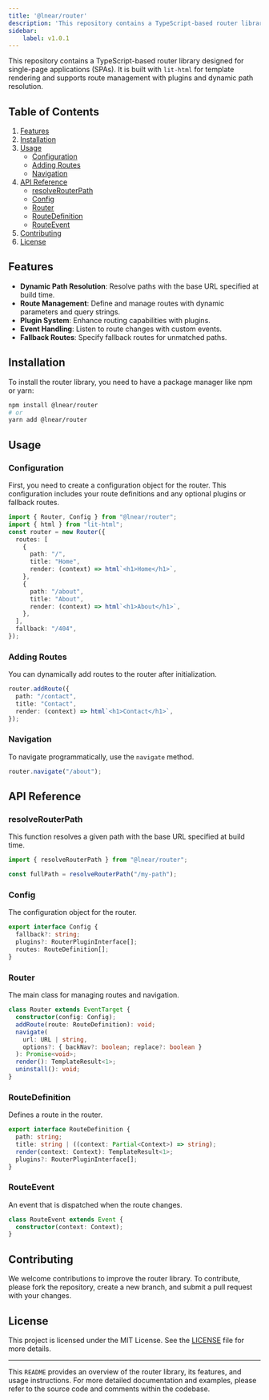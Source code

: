 ```yaml
---
title: '@lnear/router'
description: 'This repository contains a TypeScript-based router library designed for single-page applications (SPAs). It is built with `lit-html` for template rendering...'
sidebar:
    label: v1.0.1
---
```

This repository contains a TypeScript-based router library designed for single-page applications (SPAs). It is built with `lit-html` for template rendering and supports route management with plugins and dynamic path resolution.

## Table of Contents

1. [Features](#features)
2. [Installation](#installation)
3. [Usage](#usage)
   - [Configuration](#configuration)
   - [Adding Routes](#adding-routes)
   - [Navigation](#navigation)
4. [API Reference](#api-reference)
   - [resolveRouterPath](#resolverouterpath)
   - [Config](#config)
   - [Router](#router)
   - [RouteDefinition](#routedefinition)
   - [RouteEvent](#routeevent)
5. [Contributing](#contributing)
6. [License](#license)

## Features

- **Dynamic Path Resolution**: Resolve paths with the base URL specified at build time.
- **Route Management**: Define and manage routes with dynamic parameters and query strings.
- **Plugin System**: Enhance routing capabilities with plugins.
- **Event Handling**: Listen to route changes with custom events.
- **Fallback Routes**: Specify fallback routes for unmatched paths.

## Installation

To install the router library, you need to have a package manager like npm or yarn:

```sh
npm install @lnear/router
# or
yarn add @lnear/router
```

## Usage

### Configuration

First, you need to create a configuration object for the router. This configuration includes your route definitions and any optional plugins or fallback routes.

```typescript
import { Router, Config } from "@lnear/router";
import { html } from "lit-html";
const router = new Router({
  routes: [
    {
      path: "/",
      title: "Home",
      render: (context) => html`<h1>Home</h1>`,
    },
    {
      path: "/about",
      title: "About",
      render: (context) => html`<h1>About</h1>`,
    },
  ],
  fallback: "/404",
});
```

### Adding Routes

You can dynamically add routes to the router after initialization.

```typescript
router.addRoute({
  path: "/contact",
  title: "Contact",
  render: (context) => html`<h1>Contact</h1>`,
});
```

### Navigation

To navigate programmatically, use the `navigate` method.

```typescript
router.navigate("/about");
```

## API Reference

### resolveRouterPath

This function resolves a given path with the base URL specified at build time.

```typescript
import { resolveRouterPath } from "@lnear/router";

const fullPath = resolveRouterPath("/my-path");
```

### Config

The configuration object for the router.

```typescript
export interface Config {
  fallback?: string;
  plugins?: RouterPluginInterface[];
  routes: RouteDefinition[];
}
```

### Router

The main class for managing routes and navigation.

```typescript
class Router extends EventTarget {
  constructor(config: Config);
  addRoute(route: RouteDefinition): void;
  navigate(
    url: URL | string,
    options?: { backNav?: boolean; replace?: boolean }
  ): Promise<void>;
  render(): TemplateResult<1>;
  uninstall(): void;
}
```

### RouteDefinition

Defines a route in the router.

```typescript
export interface RouteDefinition {
  path: string;
  title: string | ((context: Partial<Context>) => string);
  render(context: Context): TemplateResult<1>;
  plugins?: RouterPluginInterface[];
}
```

### RouteEvent

An event that is dispatched when the route changes.

```typescript
class RouteEvent extends Event {
  constructor(context: Context);
}
```

## Contributing

We welcome contributions to improve the router library. To contribute, please fork the repository, create a new branch, and submit a pull request with your changes.

## License

This project is licensed under the MIT License. See the [LICENSE](LICENSE) file for more details.

---

This `README` provides an overview of the router library, its features, and usage instructions. For more detailed documentation and examples, please refer to the source code and comments within the codebase.